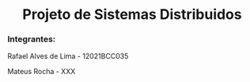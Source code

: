<h1 align="center">Projeto de Sistemas Distribuidos</h1>

<h3>Integrantes:</h3>
Rafael Alves de Lima - 12021BCC035 </p>
Mateus Rocha - XXX